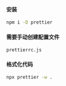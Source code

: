 #### 安装

```bash
npm i -D prettier
```

#### 需要手动创建配置文件

`prettierrc.js`

#### 格式化代码

```bash
npx prettier -w .
```

